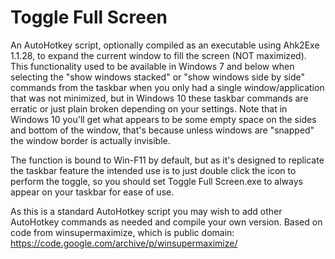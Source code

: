 # Toggle Full Screen
An AutoHotkey script, optionally compiled as an executable using Ahk2Exe 1.1.28, to expand the current window to fill the screen (NOT maximized). This functionality used to be available in Windows 7 and below when selecting the "show windows stacked" or "show windows side by side" commands from the taskbar when you only had a single window/application that was not minimized, but in Windows 10 these taskbar commands are erratic or just plain broken depending on your settings. Note that in Windows 10 you'll get what appears to be some empty space on the sides and bottom of the window, that's because unless windows are "snapped" the window border is actually invisible. 

The function is bound to Win-F11 by default, but as it's designed to replicate the taskbar feature the intended use is to just double click the icon to perform the toggle, so you should set Toggle Full Screen.exe to always appear on your taskbar for ease of use.

As this is a standard AutoHotkey script you may wish to add other AutoHotkey commands as needed and compile your own version. Based on code from winsupermaximize, which is public domain: https://code.google.com/archive/p/winsupermaximize/
